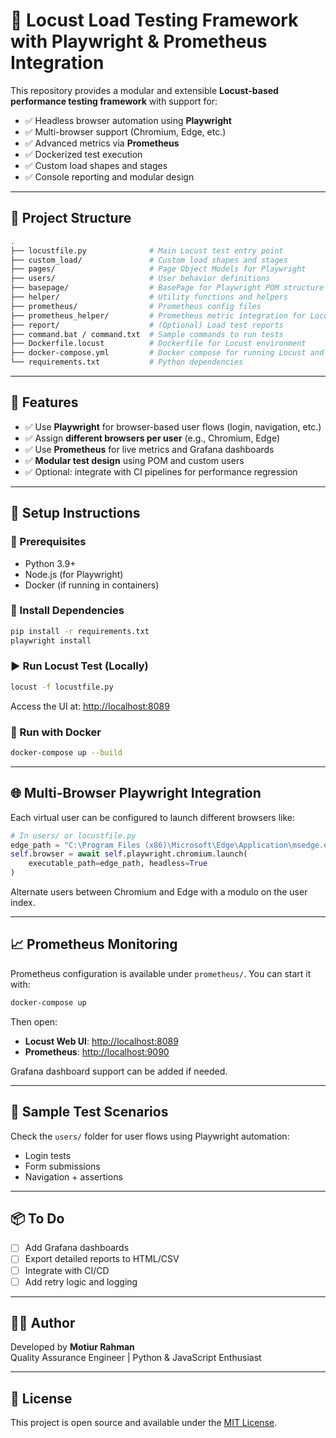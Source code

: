 
# 🐛 Locust Load Testing Framework with Playwright & Prometheus Integration

This repository provides a modular and extensible **Locust-based performance testing framework** with support for:

- ✅ Headless browser automation using **Playwright**
- ✅ Multi-browser support (Chromium, Edge, etc.)
- ✅ Advanced metrics via **Prometheus**
- ✅ Dockerized test execution
- ✅ Custom load shapes and stages
- ✅ Console reporting and modular design

---

## 📁 Project Structure

```bash
.
├── locustfile.py              # Main Locust test entry point
├── custom_load/               # Custom load shapes and stages
├── pages/                     # Page Object Models for Playwright
├── users/                     # User behavior definitions
├── basepage/                  # BasePage for Playwright POM structure
├── helper/                    # Utility functions and helpers
├── prometheus/                # Prometheus config files
├── prometheus_helper/         # Prometheus metric integration for Locust
├── report/                    # (Optional) Load test reports
├── command.bat / command.txt  # Sample commands to run tests
├── Dockerfile.locust          # Dockerfile for Locust environment
├── docker-compose.yml         # Docker compose for running Locust and Prometheus
└── requirements.txt           # Python dependencies
```

---

## 🚀 Features

- ✅ Use **Playwright** for browser-based user flows (login, navigation, etc.)
- ✅ Assign **different browsers per user** (e.g., Chromium, Edge)
- ✅ Use **Prometheus** for live metrics and Grafana dashboards
- ✅ **Modular test design** using POM and custom users
- ✅ Optional: integrate with CI pipelines for performance regression

---

## 🧰 Setup Instructions

### 🔧 Prerequisites

- Python 3.9+
- Node.js (for Playwright)
- Docker (if running in containers)

### 🐍 Install Dependencies

```bash
pip install -r requirements.txt
playwright install
```

### ▶️ Run Locust Test (Locally)

```bash
locust -f locustfile.py
```

Access the UI at: [http://localhost:8089](http://localhost:8089)

### 🐳 Run with Docker

```bash
docker-compose up --build
```

---

## 🌐 Multi-Browser Playwright Integration

Each virtual user can be configured to launch different browsers like:

```python
# In users/ or locustfile.py
edge_path = "C:\Program Files (x86)\Microsoft\Edge\Application\msedge.exe"
self.browser = await self.playwright.chromium.launch(
    executable_path=edge_path, headless=True
)
```

Alternate users between Chromium and Edge with a modulo on the user index.

---

## 📈 Prometheus Monitoring

Prometheus configuration is available under `prometheus/`. You can start it with:

```bash
docker-compose up
```

Then open:

- **Locust Web UI**: [http://localhost:8089](http://localhost:8089)
- **Prometheus**: [http://localhost:9090](http://localhost:9090)

Grafana dashboard support can be added if needed.

---

## 🧪 Sample Test Scenarios

Check the `users/` folder for user flows using Playwright automation:

- Login tests
- Form submissions
- Navigation + assertions

---

## 📦 To Do

- [ ] Add Grafana dashboards
- [ ] Export detailed reports to HTML/CSV
- [ ] Integrate with CI/CD
- [ ] Add retry logic and logging

---

## 🧑‍💻 Author

Developed by **Motiur Rahman**  
Quality Assurance Engineer | Python & JavaScript Enthusiast

---

## 📜 License

This project is open source and available under the [MIT License](LICENSE).